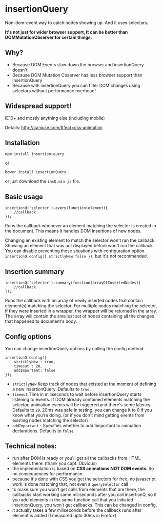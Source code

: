 insertionQuery
==============

Non-dom-event way to catch nodes showing up. And it uses selectors.

**It's not just for wider browser support, It can be better than DOMMutationObserver for certain things.**

## Why?

- Because DOM Events slow down the browser and insertionQuery doesn't
- Because DOM Mutation Observer has less browser support than insertionQuery
- Because with insertionQuery you can filter DOM changes using selectors without performance overhead!

## Widespread support!

IE10+ and mostly anything else (including mobile)

Details: http://caniuse.com/#feat=css-animation

## Installation

    npm install insertion-query

or

    bower install insertionQuery

or just download the `insQ.min.js` file.

## Basic usage

	insertionQ('selector').every(function(element){
		//callback
	});

Runs the callback whenever an element matching the selector is created in the document. This means it handles DOM insertions of new nodes.

Changing an existing element to match the selector won't run the callback. Showing an element that was not displayed before won't run the callback. You can disable preventing those situations with configuration option `insertionQ.config({ strictlyNew:false })`, but it's not recommended.

## Insertion summary

    insertionQ('selector').summary(function(arrayOfInsertedNodes){
		//callback
	});

Runs the callback with an array of newly inserted nodes that contain element(s) matching the selector. For multiple nodes matching the selector, if they were inserted in a wrapper, the wrapper will be returned in the array. The array will contain the smallest set of nodes containing all the changes that happened to document's body.

## Config options

You can change insertionQuery options by calling the config method:

    insertionQ.config({
        strictlyNew : true,
        timeout : 20,
        addImportant: false
    });

- `strictlyNew` Keep track of nodes that existed at the moment of defining a new insertionQuery. Defaults to `true`.
- `timeout` Time in miliseconds to wait before insertionQuery starts listening to events. If DOM already contained elements matching the selector, animation events will be triggered and there's some latency. Defaults to `20`. 20ms was safe in testing, you can change it to 0 if you know what you're doing. (or if you don't mind getting events from existing nodes matching the selector)
- `addImportant` - Specifies whether to add !important to animation declarations. Defaults to `false`.

## Technical notes:

 - run after DOM is ready or you'll get all the callbacks from HTML elements there. (thank you capt. Obvious)
 - the implementation is based on **CSS animations NOT DOM events**. So no consequences for performance.
 - because it's done with CSS you get the selectors for free, no javascript work is done matching that, not even a `querySelector` call
 - to make sure you won't get calls from elements that are there, the callbacks start working some miliseconds after you call insertionQ, so if you add elements in the same function call that you initiated insertionQuery, you won't get callbacks. This can be changed in config.
 - it actually takes a few miliseconds before the callback runs after element is added (I measured upto 30ms in Firefox)
